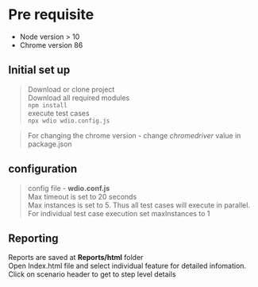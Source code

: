 # Pre requisite
 - Node version > 10
 - Chrome version 86

 ## Initial set up
  > Download or clone project <br/>
  > Download all required modules <br/>
      ```
      npm install    
      ```
      <br/>
  > execute test cases <br/>
    ```
    npx wdio wdio.config.js
    ```
    <br/>
  > 

  > For changing the chrome version - change _chromedriver_ value in package.json <br/>

  ## configuration
  > config file - **wdio.conf.js** <br/>
  > Max timeout is set to 20 seconds <br/>
  > Max instances is set to 5. Thus all test cases will execute in parallel. For individual test case execution set maxInstances to 1 <br/>

  ## Reporting
  Reports are saved at **Reports/html** folder <br/>
  Open Index.html file and select individual feature for detailed infomation. <br/>
  Click on scenario header to get to step level details 


